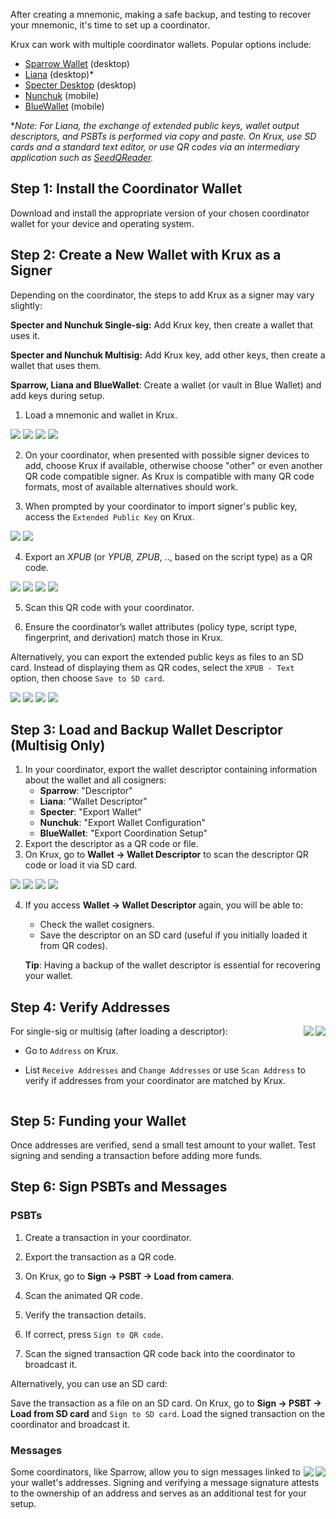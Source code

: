After creating a mnemonic, making a safe backup, and testing to recover your mnemonic, it's time to set up a coordinator.

Krux can work with multiple coordinator wallets. Popular options include:

- [Sparrow Wallet](https://www.sparrowwallet.com/) (desktop)
- [Liana](https://wizardsardine.com/liana/) (desktop)*
- [Specter Desktop](https://specter.solutions/) (desktop)
- [Nunchuk](https://nunchuk.io/) (mobile)
- [BlueWallet](https://bluewallet.io/) (mobile)

**Note: For Liana, the exchange of extended public keys, wallet output descriptors, and PSBTs is performed via copy and paste. On Krux, use SD cards and a standard text editor, or use QR codes via an intermediary application such as [SeedQReader](https://github.com/pythcoiner/SeedQReader).*

## Step 1: Install the Coordinator Wallet

Download and install the appropriate version of your chosen coordinator wallet for your device and operating system.

## Step 2: Create a New Wallet with Krux as a Signer

Depending on the coordinator, the steps to add Krux as a signer may vary slightly:

**Specter and Nunchuk Single-sig:** Add Krux key, then create a wallet that uses it.

**Specter and Nunchuk Multisig:** Add Krux key, add other keys, then create a wallet that uses them.

**Sparrow, Liana and BlueWallet**: Create a wallet (or vault in Blue Wallet) and add keys during setup.

1. Load a mnemonic and wallet in Krux.

<img src="../../../img/maixpy_amigo/load-mnemonic-seq-mnemonic-300.png" class="amigo">
<img src="../../../img/maixpy_amigo/load-mnemonic-seq-overview-300.png" class="amigo">
<img src="../../../img/maixpy_m5stickv/load-mnemonic-seq-mnemonic-250.png" class="m5stickv">
<img src="../../../img/maixpy_m5stickv/load-mnemonic-seq-overview-250.png" class="m5stickv">

2. On your coordinator, when presented with possible signer devices to add, choose Krux if available, otherwise choose "other" or even another QR code compatible signer. As Krux is compatible with many QR code formats, most of available alternatives should work.

3. When prompted by your coordinator to import signer's public key, access the `Extended Public Key` on Krux.

<img src="../../../img/maixpy_amigo/extended-public-key-selected-300.png" class="amigo">
<img src="../../../img/maixpy_m5stickv/extended-public-key-selected-250.png" class="m5stickv">

4. Export an *XPUB* (or *YPUB, ZPUB*, .., based on the script type) as a QR code.

<img src="../../../img/maixpy_amigo/extended-public-key-xpub-qr-menu-selected-300.png" class="amigo">
<img src="../../../img/maixpy_amigo/extended-public-key-wsh-xpub-qr-300.png" class="amigo">
<img src="../../../img/maixpy_m5stickv/extended-public-key-xpub-qr-menu-selected-250.png" class="m5stickv">
<img src="../../../img/maixpy_m5stickv/extended-public-key-wsh-xpub-qr-250.png" class="m5stickv">

5. Scan this QR code with your coordinator.

6. Ensure the coordinator’s wallet attributes (policy type, script type, fingerprint, and derivation) match those in Krux.

Alternatively, you can export the extended public keys as files to an SD card. Instead of displaying them as QR codes, select the `XPUB - Text` option, then choose `Save to SD card`.

<img src="../../../img/maixpy_amigo/extended-public-key-menu-300.png" class="amigo">
<img src="../../../img/maixpy_amigo/extended-public-key-wsh-xpub-text-300.png" class="amigo">
<img src="../../../img/maixpy_m5stickv/extended-public-key-menu-250.png" class="m5stickv">
<img src="../../../img/maixpy_m5stickv/extended-public-key-wsh-xpub-text-250.png" class="m5stickv">

## Step 3: Load and Backup Wallet Descriptor (Multisig Only)

1. In your coordinator, export the wallet descriptor containing information about the wallet and all cosigners:
    - **Sparrow**: "Descriptor"
    - **Liana**: "Wallet Descriptor"
    - **Specter**: "Export Wallet"
    - **Nunchuk**: "Export Wallet Configuration"
    - **BlueWallet**: "Export Coordination Setup"
2. Export the descriptor as a QR code or file.
3. On Krux, go to **Wallet -> Wallet Descriptor** to scan the descriptor QR code or load it via SD card.

<img src="../../../img/maixpy_amigo/wallet-load-prompt-300.png" class="amigo big">
<img src="../../../img/maixpy_amigo/wallet-wsh-load-prompt-300.png" class="amigo big">
<img src="../../../img/maixpy_m5stickv/wallet-load-prompt-250.png" class="m5stickv big">
<img src="../../../img/maixpy_m5stickv/wallet-wsh-load-prompt-250.png" class="m5stickv big">

4. If you access **Wallet -> Wallet Descriptor** again, you will be able to:
    - Check the wallet cosigners.
    - Save the descriptor on an SD card (useful if you initially loaded it from QR codes).

    **Tip**: Having a backup of the wallet descriptor is essential for recovering your wallet.

## Step 4: Verify Addresses

<img src="../../../img/maixpy_m5stickv/list-address-receive-250.png"  align="right" class="m5stickv">
<img src="../../../img/maixpy_amigo/list-address-receive-300.png"  align="right" class="amigo">

For single-sig or multisig (after loading a descriptor):

- Go to `Address` on Krux.

- List `Receive Addresses` and `Change Addresses` or use `Scan Address` to verify if addresses from your coordinator are matched by Krux.

<div style="clear: both"></div>

## Step 5: Funding your Wallet

Once addresses are verified, send a small test amount to your wallet. Test signing and sending a transaction before adding more funds.

## Step 6: Sign PSBTs and Messages

### PSBTs

1. Create a transaction in your coordinator.

2. Export the transaction as a QR code.

3. On Krux, go to **Sign -> PSBT -> Load from camera**.

4. Scan the animated QR code.

5. Verify the transaction details.

6. If correct, press `Sign to QR code`.

7. Scan the signed transaction QR code back into the coordinator to broadcast it.

Alternatively, you can use an SD card:

Save the transaction as a file on an SD card. On Krux, go to **Sign -> PSBT -> Load from SD card** and `Sign to SD card`. Load the signed transaction on the coordinator and broadcast it.

### Messages

<img src="../../../img/maixpy_m5stickv/sign-message-at-address-prompt-250.png" align="right" class="m5stickv">
<img src="../../../img/maixpy_amigo/sign-message-at-address-prompt-300.png" align="right" class="amigo">

Some coordinators, like Sparrow, allow you to sign messages linked to your wallet's addresses. Signing and verifying a message signature attests to the ownership of an address and serves as an additional test for your setup.

<div style="clear: both"></div>